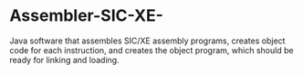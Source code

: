 # Assembler-SIC-XE-
Java software that assembles SIC/XE assembly programs, creates object code for  each instruction, and creates the object program, which should be ready for linking and loading.
